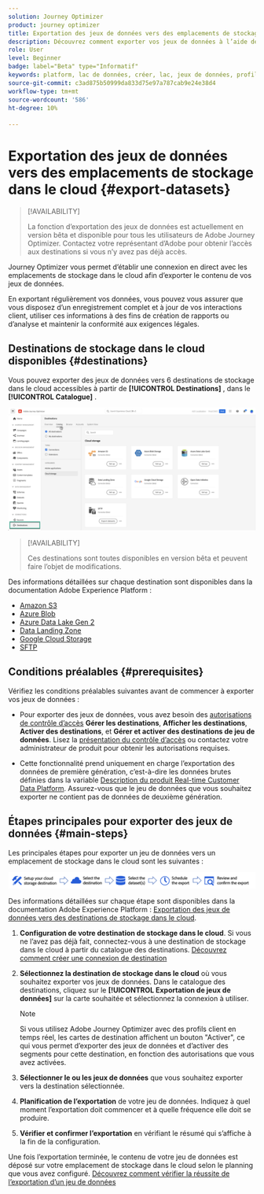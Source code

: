 ```yaml
---
solution: Journey Optimizer
product: journey optimizer
title: Exportation des jeux de données vers des emplacements de stockage dans le cloud
description: Découvrez comment exporter vos jeux de données à l’aide des destinations de stockage dans le cloud de Adobe Experience Platform.
role: User
level: Beginner
badge: label="Beta" type="Informatif"
keywords: platform, lac de données, créer, lac, jeux de données, profil
source-git-commit: c3ad875b50999da833d75e97a787cab9e24e38d4
workflow-type: tm+mt
source-wordcount: '586'
ht-degree: 10%

---
```



# Exportation des jeux de données vers des emplacements de stockage dans le cloud {#export-datasets}

>[!AVAILABILITY]
>
>La fonction d’exportation des jeux de données est actuellement en version bêta et disponible pour tous les utilisateurs de Adobe Journey Optimizer. Contactez votre représentant d’Adobe pour obtenir l’accès aux destinations si vous n’y avez pas déjà accès.

Journey Optimizer vous permet d’établir une connexion en direct avec les emplacements de stockage dans le cloud afin d’exporter le contenu de vos jeux de données.

En exportant régulièrement vos données, vous pouvez vous assurer que vous disposez d’un enregistrement complet et à jour de vos interactions client, utiliser ces informations à des fins de création de rapports ou d’analyse et maintenir la conformité aux exigences légales.

## Destinations de stockage dans le cloud disponibles {#destinations}

Vous pouvez exporter des jeux de données vers 6 destinations de stockage dans le cloud accessibles à partir de **[!UICONTROL Destinations]** , dans le **[!UICONTROL Catalogue]** .

![](assets/dataset-export-setup.png)

>[!AVAILABILITY]
>
>Ces destinations sont toutes disponibles en version bêta et peuvent faire l’objet de modifications.

Des informations détaillées sur chaque destination sont disponibles dans la documentation Adobe Experience Platform :

* [Amazon S3](https://experienceleague.adobe.com/docs/experience-platform/destinations/catalog/cloud-storage/amazon-s3.html)
* [Azure Blob](https://experienceleague.adobe.com/docs/experience-platform/destinations/catalog/cloud-storage/azure-blob.html)
* [Azure Data Lake Gen 2](https://experienceleague.adobe.com/docs/experience-platform/destinations/catalog/cloud-storage/adls-gen2.html)
* [Data Landing Zone](https://experienceleague.adobe.com/docs/experience-platform/destinations/catalog/cloud-storage/data-landing-zone.html)
* [Google Cloud Storage](https://experienceleague.adobe.com/docs/experience-platform/destinations/catalog/cloud-storage/google-cloud-storage.html)
* [SFTP](https://experienceleague.adobe.com/docs/experience-platform/destinations/catalog/cloud-storage/sftp.html)

## Conditions préalables {#prerequisites}

Vérifiez les conditions préalables suivantes avant de commencer à exporter vos jeux de données :

* Pour exporter des jeux de données, vous avez besoin des [autorisations de contrôle d’accès](https://experienceleague.adobe.com/docs/experience-platform/access-control/home.html#permissions) **Gérer les destinations**, **Afficher les destinations**, **Activer des destinations**, et **Gérer et activer des destinations de jeu de données**. Lisez la [présentation du contrôle d’accès](https://experienceleague.adobe.com/docs/experience-platform/access-control/ui/overview.html) ou contactez votre administrateur de produit pour obtenir les autorisations requises.

* Cette fonctionnalité prend uniquement en charge l’exportation des données de première génération, c’est-à-dire les données brutes définies dans la variable [Description du produit Real-time Customer Data Platform](https://helpx.adobe.com/fr/legal/product-descriptions/real-time-customer-data-platform-b2c-edition-prime-and-ultimate-packages.html). Assurez-vous que le jeu de données que vous souhaitez exporter ne contient pas de données de deuxième génération.

## Étapes principales pour exporter des jeux de données {#main-steps}

Les principales étapes pour exporter un jeu de données vers un emplacement de stockage dans le cloud sont les suivantes :

![](assets/dataset-export-process.png)

Des informations détaillées sur chaque étape sont disponibles dans la documentation Adobe Experience Platform : [Exportation des jeux de données vers des destinations de stockage dans le cloud](https://experienceleague.adobe.com/docs/experience-platform/destinations/ui/activate/export-datasets.html?lang=en).

1. **Configuration de votre destination de stockage dans le cloud**. Si vous ne l’avez pas déjà fait, connectez-vous à une destination de stockage dans le cloud à partir du catalogue des destinations. [Découvrez comment créer une connexion de destination](https://experienceleague.adobe.com/docs/experience-platform/destinations/ui/connect-destination.html?lang=en#setup)

   <!--![](assets/dataset-export-setup.png)-->

1. **Sélectionnez la destination de stockage dans le cloud** où vous souhaitez exporter vos jeux de données. Dans le catalogue des destinations, cliquez sur le **[!UICONTROL Exportation de jeux de données]** sur la carte souhaitée et sélectionnez la connexion à utiliser.

   <!--![](assets/dataset-export-destination.png)-->

   >[!NOTE]
   >
   >Si vous utilisez Adobe Journey Optimizer avec des profils client en temps réel, les cartes de destination affichent un bouton &quot;Activer&quot;, ce qui vous permet d’exporter des jeux de données et d’activer des segments pour cette destination, en fonction des autorisations que vous avez activées.

1. **Sélectionner le ou les jeux de données** que vous souhaitez exporter vers la destination sélectionnée.

   <!--![](assets/dataset-export-dataset-selection.png)-->

1. **Planification de l’exportation** de votre jeu de données. Indiquez à quel moment l’exportation doit commencer et à quelle fréquence elle doit se produire.

   <!--![](assets/dataset-export-schedule.png)-->

1. **Vérifier et confirmer l’exportation** en vérifiant le résumé qui s’affiche à la fin de la configuration.

   <!--![](assets/dataset-export-review.png)-->

Une fois l’exportation terminée, le contenu de votre jeu de données est déposé sur votre emplacement de stockage dans le cloud selon le planning que vous avez configuré. [Découvrez comment vérifier la réussite de l’exportation d’un jeu de données](https://experienceleague.adobe.com/docs/experience-platform/destinations/ui/activate/export-datasets.html#verify)
